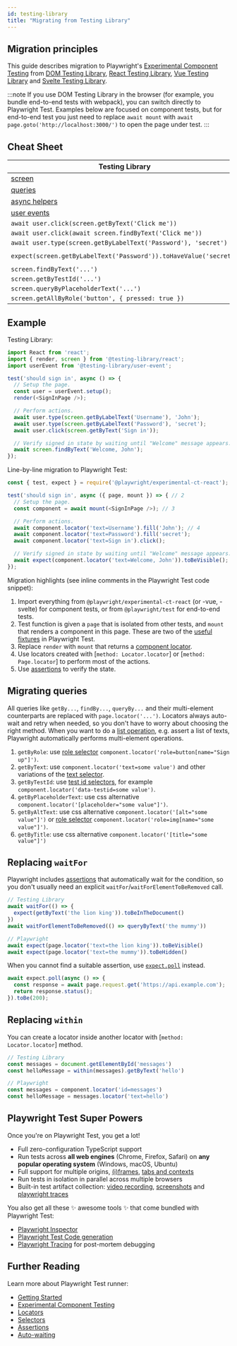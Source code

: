 ```yaml
---
id: testing-library
title: "Migrating from Testing Library"
---
```


<!-- TOC -->

## Migration principles

This guide describes migration to Playwright's [Experimental Component Testing](./test-components) from [DOM Testing Library](https://testing-library.com/docs/dom-testing-library/intro/), [React Testing Library](https://testing-library.com/docs/react-testing-library/intro/), [Vue Testing Library](https://testing-library.com/docs/vue-testing-library/intro) and [Svelte Testing Library](https://testing-library.com/docs/svelte-testing-library/intro).

:::note
If you use DOM Testing Library in the browser (for example, you bundle end-to-end tests with webpack), you can switch directly to Playwright Test. Examples below are focused on component tests, but for end-to-end test you just need to replace `await mount` with `await page.goto('http://localhost:3000/')` to open the page under test.
:::

## Cheat Sheet

| Testing Library                                         | Playwright                                    |
|---------------------------------------------------------|-----------------------------------------------|
| [screen](https://testing-library.com/docs/queries/about#screen) | [page](./api/class-page) and [component](./api/class-locator) |
| [queries](https://testing-library.com/docs/queries/about) | [locators](./locators) |
| [async helpers](https://testing-library.com/docs/dom-testing-library/api-async) | [assertions](./test-assertions) |
| [user events](https://testing-library.com/docs/user-event/intro) | [actions](./api/class-locator) |
| `await user.click(screen.getByText('Click me'))`        | `await component.locator('text=Click me').click()` |
| `await user.click(await screen.findByText('Click me'))` | `await component.locator('text=Click me').click()` |
| `await user.type(screen.getByLabelText('Password'), 'secret')` | `await component.locator('text=Password').fill('secret')` |
| `expect(screen.getByLabelText('Password')).toHaveValue('secret')` | `await expect(component.locator('text=Password')).toHaveValue('secret')` |
| `screen.findByText('...')`                              | `component.locator('text=...')`                    |
| `screen.getByTestId('...')`                             | `component.locator('data-testid=...')`             |
| `screen.queryByPlaceholderText('...')`                  | `component.locator('[placeholder="..."]')`         |
| `screen.getAllByRole('button', { pressed: true })`      | `component.locator('role=button[pressed]')`        |

## Example

Testing Library:

```js
import React from 'react';
import { render, screen } from '@testing-library/react';
import userEvent from '@testing-library/user-event';

test('should sign in', async () => {
  // Setup the page.
  const user = userEvent.setup();
  render(<SignInPage />);

  // Perform actions.
  await user.type(screen.getByLabelText('Username'), 'John');
  await user.type(screen.getByLabelText('Password'), 'secret');
  await user.click(screen.getByText('Sign in'));

  // Verify signed in state by waiting until "Welcome" message appears.
  await screen.findByText('Welcome, John');
});
```

Line-by-line migration to Playwright Test:

```js
const { test, expect } = require('@playwright/experimental-ct-react'); // 1

test('should sign in', async ({ page, mount }) => { // 2
  // Setup the page.
  const component = await mount(<SignInPage />); // 3

  // Perform actions.
  await component.locator('text=Username').fill('John'); // 4
  await component.locator('text=Password').fill('secret');
  await component.locator('text=Sign in').click();

  // Verify signed in state by waiting until "Welcome" message appears.
  await expect(component.locator('text=Welcome, John')).toBeVisible(); // 5
});
```

Migration highlights (see inline comments in the Playwright Test code snippet):

1. Import everything from `@playwright/experimental-ct-react` (or -vue, -svelte) for component tests, or from `@playwright/test` for end-to-end tests.
1. Test function is given a `page` that is isolated from other tests, and `mount` that renders a component in this page. These are two of the [useful fixtures](./api/class-fixtures) in Playwright Test.
1. Replace `render` with `mount` that returns a [component locator](./locators).
1. Use locators created with [`method: Locator.locator`] or [`method: Page.locator`] to perform most of the actions.
1. Use [assertions](./test-assertions) to verify the state.

## Migrating queries

All queries like `getBy...`, `findBy...`, `queryBy...` and their multi-element counterparts are replaced with `page.locator('...')`. Locators always auto-wait and retry when needed, so you don't have to worry about choosing the right method. When you want to do a [list operation](./locators#lists), e.g. assert a list of texts, Playwright automatically performs multi-element operations.

1. `getByRole`: use [role selector](./selectors#role-selector) `component.locator('role=button[name="Sign up"]')`.
1. `getByText`: use `component.locator('text=some value')` and other variations of the [text selector](./selectors#text-selector).
1. `getByTestId`: use [test id selectors](./selectors#id-data-testid-data-test-id-data-test-selectors), for example `component.locator('data-testid=some value')`.
1. `getByPlaceholderText`: use css alternative `component.locator('[placeholder="some value"]')`.
1. `getByAltText`: use css alternative `component.locator('[alt="some value"]')` or [role selector](./selectors#role-selector) `component.locator('role=img[name="some value"]')`.
1. `getByTitle`: use css alternative `component.locator('[title="some value"]')`

## Replacing `waitFor`

Playwright includes [assertions](./test-assertions) that automatically wait for the condition, so you don't usually need an explicit `waitFor`/`waitForElementToBeRemoved` call.

```js
// Testing Library
await waitFor(() => {
  expect(getByText('the lion king')).toBeInTheDocument()
})
await waitForElementToBeRemoved(() => queryByText('the mummy'))

// Playwright
await expect(page.locator('text=the lion king')).toBeVisible()
await expect(page.locator('text=the mummy')).toBeHidden()
```

When you cannot find a suitable assertion, use [`expect.poll`](./test-assertions#polling) instead.

```js
await expect.poll(async () => {
  const response = await page.request.get('https://api.example.com');
  return response.status();
}).toBe(200);
```

## Replacing `within`

You can create a locator inside another locator with [`method: Locator.locator`] method.

```js
// Testing Library
const messages = document.getElementById('messages')
const helloMessage = within(messages).getByText('hello')

// Playwright
const messages = component.locator('id=messages')
const helloMessage = messages.locator('text=hello')
```

## Playwright Test Super Powers

Once you're on Playwright Test, you get a lot!

- Full zero-configuration TypeScript support
- Run tests across **all web engines** (Chrome, Firefox, Safari) on **any popular operating system** (Windows, macOS, Ubuntu)
- Full support for multiple origins, [(i)frames](./api/class-frame), [tabs and contexts](./pages)
- Run tests in isolation in parallel across multiple browsers
- Built-in test artifact collection: [video recording](./test-configuration#record-video), [screenshots](./test-configuration#automatic-screenshots) and [playwright traces](./test-configuration#record-test-trace)

You also get all these ✨ awesome tools ✨ that come bundled with Playwright Test:
- [Playwright Inspector](./debug.md)
- [Playwright Test Code generation](./auth#code-generation)
- [Playwright Tracing](./trace-viewer) for post-mortem debugging

## Further Reading

Learn more about Playwright Test runner:

- [Getting Started](./intro)
- [Experimental Component Testing](./test-components)
- [Locators](./api/class-locator)
- [Selectors](./selectors)
- [Assertions](./test-assertions)
- [Auto-waiting](./actionability)
